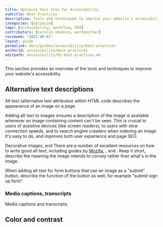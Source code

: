 ```yaml
---
title: Optimize Your Site for Accessibility
subtitle: Best Practices
description: Tools and techniques to improve your website's accessibility
categories: [optimize]
tags: [accessibility, workflow, SEO]
contributors: [carolyn-shannon, wordsmither]
reviewed: "2022-06-01"
layout: guide
permalink: docs/guides/accessibility/best-practices
anchorid: accessibility/best-practices
editpath: accessibility/02-best-practices.md
---
```


This section provides an overview of the tools and techniques to improve your website's accessibility.

## Alternative text descriptions

Alt text (alternative text attributes) within HTML code describes the appearance of an image on a page. 

Adding alt text to images ensures a description of the image is available whenever an image containing content can't be seen. This is crucial to users of assistive devices (like screen readers), to users with slow connection speeds, and to search engine crawlers when indexing an image. It's easy to do, and improves both user experience and page SEO.

Decorative images, and There are a number of excellent resources on how to write good alt text, including guides by [Mozilla](https://moz.com/learn/seo/alt-text), [](), and [](). Keep it short, describe the meaning the image intends to convey rather than what's in the image. 

When adding alt text for form buttons that use an image as a "submit" button, describe the function of the button as well, for example "submit sign up form". 

### Media captions, transcripts

Media captions and transcripts.

## Color and contrast




